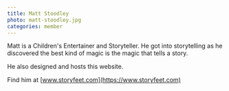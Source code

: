 ```yaml
---
title: Matt Stoodley
photo: matt-stoodley.jpg
categories: member
---
```


Matt is a Children's Entertainer and Storyteller. He got into storytelling as he discovered the best kind of magic is the magic that tells a story.

He also designed and hosts this website.

Find him at [www.storyfeet.com](https://www.storyfeet.com)

